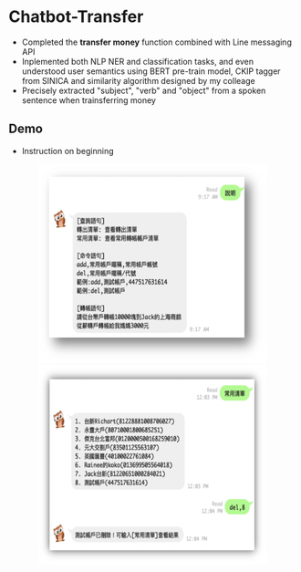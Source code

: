 # Chatbot-Transfer

* Completed the **transfer money** function combined with Line messaging API
* Inplemented both NLP NER and classification tasks, and even understood user semantics using BERT pre-train model, CKIP tagger from SINICA and similarity algorithm designed by my colleage
* Precisely extracted "subject", "verb" and "object" from a spoken sentence when trainsferring money

## Demo
- Instruction on beginning
<div align="center">
  <a href="https://gitlab.hitrustai.com/jackjou0920/diia-sdk">
    <img src="images/Picture4.png" alt="Logo" width="400" height="350">
  </a>
</div>
<div align="center">
  <a href="https://gitlab.hitrustai.com/jackjou0920/diia-sdk">
    <img src="images/Picture5.png" alt="Logo" width="400" height="350">
  </a>
</div>